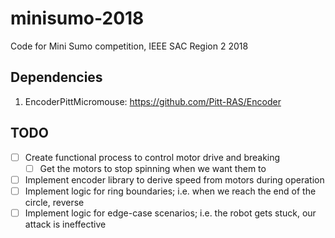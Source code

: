 # minisumo-2018
Code for Mini Sumo competition, IEEE SAC Region 2 2018

## Dependencies
1. EncoderPittMicromouse: https://github.com/Pitt-RAS/Encoder
## TODO
- [ ] Create functional process to control motor drive and breaking
  - [ ] Get the motors to stop spinning when we want them to
- [ ] Implement encoder library to derive speed from motors during operation
- [ ] Implement logic for ring boundaries; i.e. when we reach the end of the circle, reverse
- [ ] Implement logic for edge-case scenarios; i.e. the robot gets stuck, our attack is ineffective
